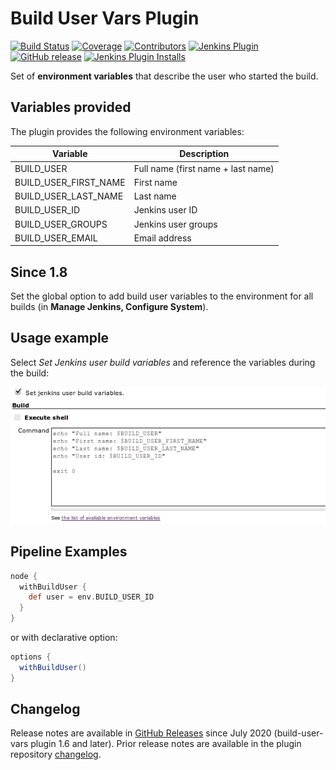 # Build User Vars Plugin

[![Build Status](https://ci.jenkins.io/job/Plugins/job/build-user-vars-plugin/job/master/badge/icon)](https://ci.jenkins.io/job/Plugins/job/build-user-vars-plugin/job/master/)
[![Coverage](https://ci.jenkins.io/job/Plugins/job/build-user-vars-plugin/job/master/badge/icon?status=${instructionCoverage}&subject=coverage&color=${colorInstructionCoverage})](https://ci.jenkins.io/job/Plugins/job/build-user-vars-plugin/job/master/coverage)
[![Contributors](https://img.shields.io/github/contributors/jenkinsci/build-user-vars-plugin.svg)](https://github.com/jenkinsci/build-user-vars-plugin/graphs/contributors)
[![Jenkins Plugin](https://img.shields.io/jenkins/plugin/v/build-user-vars-plugin.svg)](https://plugins.jenkins.io/build-user-vars-plugin)
[![GitHub release](https://img.shields.io/github/release/jenkinsci/build-user-vars-plugin.svg?label=changelog)](https://github.com/jenkinsci/build-user-vars-plugin/releases/latest)
[![Jenkins Plugin Installs](https://img.shields.io/jenkins/plugin/i/build-user-vars-plugin.svg?color=blue)](https://plugins.jenkins.io/build-user-vars-plugin)

Set of **environment variables** that describe the user who started the build.

## Variables provided

The plugin provides the following environment variables:

| Variable                 | Description                        |
|--------------------------|------------------------------------|
| BUILD\_USER              | Full name (first name + last name) |
| BUILD\_USER\_FIRST\_NAME | First name                         |
| BUILD\_USER\_LAST\_NAME  | Last name                          |
| BUILD\_USER\_ID          | Jenkins user ID                    |
| BUILD\_USER\_GROUPS      | Jenkins user groups                |
| BUILD\_USER\_EMAIL       | Email address                      |

## Since 1.8

Set the global option to add build user variables to the environment for all builds (in **Manage Jenkins, Configure System**).

## Usage example

Select *Set Jenkins user build variables* and reference the variables during the build:

![](docs/images/build-user-vars-plugin-sample-usage.png)

## Pipeline Examples

```groovy
node {
  withBuildUser {
    def user = env.BUILD_USER_ID
  }
}
```

or with declarative option:
  
```groovy
options {
  withBuildUser()
}
```

## Changelog

Release notes are available in [GitHub Releases](https://github.com/jenkinsci/build-user-vars-plugin/releases) since July 2020 (build-user-vars plugin 1.6 and later).
Prior release notes are available in the plugin repository [changelog](https://github.com/jenkinsci/build-user-vars-plugin/blob/master/CHANGELOG.md).
